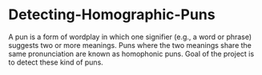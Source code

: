 # Detecting-Homographic-Puns
A pun is a form of wordplay in which one signifier (e.g., a word or phrase) suggests two or more meanings. Puns where the two meanings share the same pronunciation are known as homophonic puns. Goal of the project is to detect these kind of puns.
